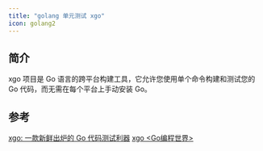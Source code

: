 ```yaml
---
title: "golang 单元测试 xgo"
icon: golang2
---
```


## 简介

xgo 项目是 Go 语言的跨平台构建工具，它允许您使用单个命令构建和测试您的 Go 代码，而无需在每个平台上手动安装 Go。


## 参考

[xgo: 一款新鲜出炉的 Go 代码测试利器](https://juejin.cn/post/7371280074127638567)
[xgo <Go编程世界>](https://mp.weixin.qq.com/s/ry8wcH0Ta6NPsmFyQnbGaA)